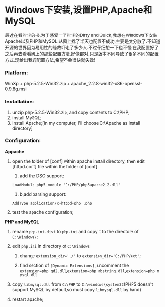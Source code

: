 Windows下安装,设置PHP,Apache和MySQL
===============

最近在看PHP的书,为了感受一下PHP的Dirty and Quick,我想在Windows下安装Apache以及PHP和MySQL.从网上找了半天也配置不成功,主要是太分散了.不知道开源的世界因为易用性的缘故吓走了多少人.不过仔细想一下也不怪,在我配置好了之后再去看看网上的那些配置方法,好像都对,只是版本不同导致了很多不同的配置方式.现给出我的配置方法,希望不会很快就失效!

### Platform:

WinXp + php-5.2.5-Win32.zip + apache_2.2.8-win32-x86-openssl-0.9.8g.msi

### Installation:

1. unzip php-5.2.5-Win32.zip, and copy contents to C:\PHP;
1. install MySQL;
1. install Apache;[in my computer, I'll choose C:\Apache as install directory]

### Configuration:

**Appache**

1. open the folder of [conf] within apache install directory, then edit [httpd.conf] file within the folder of [conf].

	1. add the DSO support:

	`LoadModule php5_module "C:/PHP/php5apache2_2.dll"`

	1. b,add parsing support:

	`AddType application/x-httpd-php .php`

2. test the apache configuration;

**PHP and MySQL**

1. rename `php.ini-dist` to `php.ini` and copy it to the directory of `C:\Windows\`;

2. edit `php.ini` in directory of `C:\Windows`

	1. change `extension_dir='./'`  to `extension_dir='C:/PHP/ext'`;

	2. find section of `[Dynamic Extensions]`, uncomment the `extension=php_gd2.dll`,`extension=php_mbstring.dll`,`extension=php_mysql.dll`

3. copy `libmysql.dll` from `C:\PHP` to `C:\windows\system32`(PHP5 doesn't support MySQL by default,so must copy `libmysql.dll` by hand)

4. restart apache;
